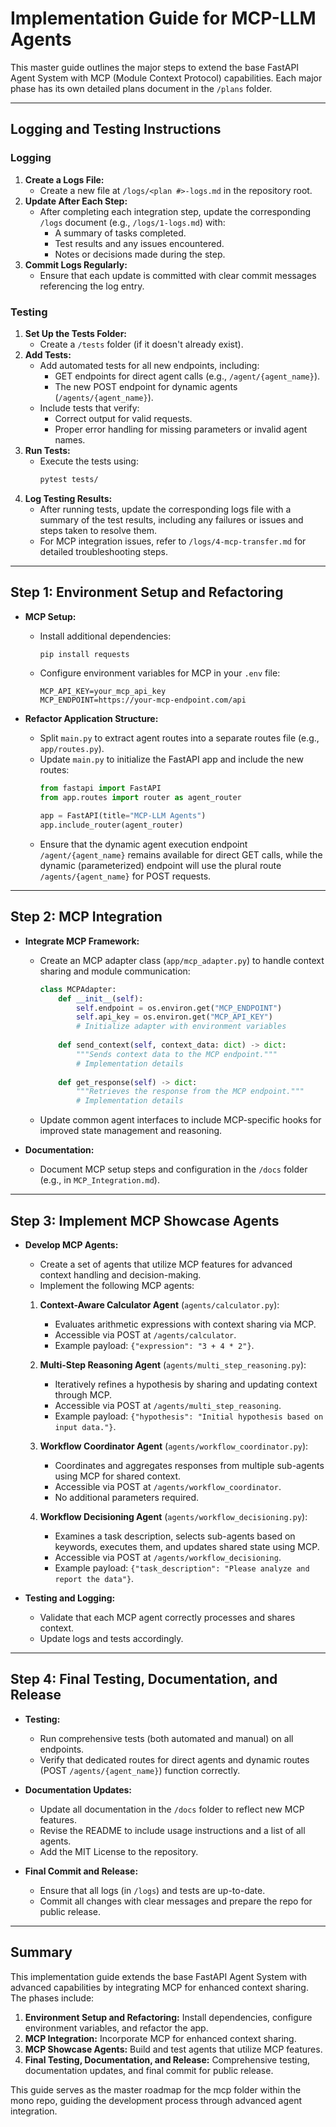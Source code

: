 # Implementation Guide for MCP-LLM Agents

This master guide outlines the major steps to extend the base FastAPI Agent System with MCP (Module Context Protocol) capabilities. Each major phase has its own detailed plans document in the `/plans` folder.

---

## Logging and Testing Instructions

### Logging
1. **Create a Logs File:**  
   - Create a new file at `/logs/<plan #>-logs.md` in the repository root.
2. **Update After Each Step:**  
   - After completing each integration step, update the corresponding `/logs` document (e.g., `/logs/1-logs.md`) with:
      - A summary of tasks completed.
      - Test results and any issues encountered.
      - Notes or decisions made during the step.
3. **Commit Logs Regularly:**  
   - Ensure that each update is committed with clear commit messages referencing the log entry.

### Testing
1. **Set Up the Tests Folder:**  
   - Create a `/tests` folder (if it doesn't already exist).
2. **Add Tests:**  
   - Add automated tests for all new endpoints, including:
      - GET endpoints for direct agent calls (e.g., `/agent/{agent_name}`).
      - The new POST endpoint for dynamic agents (`/agents/{agent_name}`).
    - Include tests that verify:
      - Correct output for valid requests.
      - Proper error handling for missing parameters or invalid agent names.
3. **Run Tests:**  
   - Execute the tests using:
      ```bash
      pytest tests/
      ```
4. **Log Testing Results:**
   - After running tests, update the corresponding logs file with a summary of the test results, including any failures or issues and steps taken to resolve them.
   - For MCP integration issues, refer to `/logs/4-mcp-transfer.md` for detailed troubleshooting steps.

---

## Step 1: Environment Setup and Refactoring

- **MCP Setup:**  
  - Install additional dependencies:
    ```bash
    pip install requests
    ```
  - Configure environment variables for MCP in your `.env` file:
    ```
    MCP_API_KEY=your_mcp_api_key
    MCP_ENDPOINT=https://your-mcp-endpoint.com/api
    ```
  
- **Refactor Application Structure:**  
  - Split `main.py` to extract agent routes into a separate routes file (e.g., `app/routes.py`).
  - Update `main.py` to initialize the FastAPI app and include the new routes:
    ```python
    from fastapi import FastAPI
    from app.routes import router as agent_router

    app = FastAPI(title="MCP-LLM Agents")
    app.include_router(agent_router)
    ```
  - Ensure that the dynamic agent execution endpoint `/agent/{agent_name}` remains available for direct GET calls, while the dynamic (parameterized) endpoint will use the plural route `/agents/{agent_name}` for POST requests.

---

## Step 2: MCP Integration

- **Integrate MCP Framework:**  
  - Create an MCP adapter class (`app/mcp_adapter.py`) to handle context sharing and module communication:
    ```python
    class MCPAdapter:
        def __init__(self):
            self.endpoint = os.environ.get("MCP_ENDPOINT")
            self.api_key = os.environ.get("MCP_API_KEY")
            # Initialize adapter with environment variables
            
        def send_context(self, context_data: dict) -> dict:
            """Sends context data to the MCP endpoint."""
            # Implementation details
            
        def get_response(self) -> dict:
            """Retrieves the response from the MCP endpoint."""
            # Implementation details
    ```
  - Update common agent interfaces to include MCP-specific hooks for improved state management and reasoning.
  
- **Documentation:**  
  - Document MCP setup steps and configuration in the `/docs` folder (e.g., in `MCP_Integration.md`).

---

## Step 3: Implement MCP Showcase Agents

- **Develop MCP Agents:**  
  - Create a set of agents that utilize MCP features for advanced context handling and decision-making.
  - Implement the following MCP agents:
  
  1. **Context-Aware Calculator Agent** (`agents/calculator.py`):
     - Evaluates arithmetic expressions with context sharing via MCP.
     - Accessible via POST at `/agents/calculator`.
     - Example payload: `{"expression": "3 + 4 * 2"}`.
  
  2. **Multi-Step Reasoning Agent** (`agents/multi_step_reasoning.py`):
     - Iteratively refines a hypothesis by sharing and updating context through MCP.
     - Accessible via POST at `/agents/multi_step_reasoning`.
     - Example payload: `{"hypothesis": "Initial hypothesis based on input data."}`.
  
  3. **Workflow Coordinator Agent** (`agents/workflow_coordinator.py`):
     - Coordinates and aggregates responses from multiple sub-agents using MCP for shared context.
     - Accessible via POST at `/agents/workflow_coordinator`.
     - No additional parameters required.
  
  4. **Workflow Decisioning Agent** (`agents/workflow_decisioning.py`):
     - Examines a task description, selects sub-agents based on keywords, executes them, and updates shared state using MCP.
     - Accessible via POST at `/agents/workflow_decisioning`.
     - Example payload: `{"task_description": "Please analyze and report the data"}`.
  
- **Testing and Logging:**  
  - Validate that each MCP agent correctly processes and shares context.
  - Update logs and tests accordingly.

---

## Step 4: Final Testing, Documentation, and Release

- **Testing:**  
  - Run comprehensive tests (both automated and manual) on all endpoints.
  - Verify that dedicated routes for direct agents and dynamic routes (POST `/agents/{agent_name}`) function correctly.
  
- **Documentation Updates:**  
  - Update all documentation in the `/docs` folder to reflect new MCP features.
  - Revise the README to include usage instructions and a list of all agents.
  - Add the MIT License to the repository.
  
- **Final Commit and Release:**  
  - Ensure that all logs (in `/logs`) and tests are up-to-date.
  - Commit all changes with clear messages and prepare the repo for public release.

---

## Summary

This implementation guide extends the base FastAPI Agent System with advanced capabilities by integrating MCP for enhanced context sharing. The phases include:

1. **Environment Setup and Refactoring:** Install dependencies, configure environment variables, and refactor the app.
2. **MCP Integration:** Incorporate MCP for enhanced context sharing.
3. **MCP Showcase Agents:** Build and test agents that utilize MCP features.
4. **Final Testing, Documentation, and Release:** Comprehensive testing, documentation updates, and final commit for public release.

This guide serves as the master roadmap for the mcp folder within the mono repo, guiding the development process through advanced agent integration.
